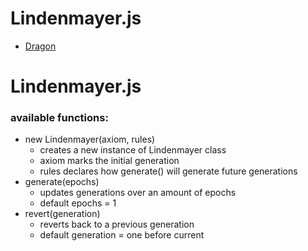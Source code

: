 # Lindenmayer.js
* [Dragon](https://htmlpreview.github.io/?https://github.com/EthanThatOneKid/math/blob/master/lindenmayer/dragon/index.html)

<h1>Lindenmayer.js</h1>
<h3>available functions:</h3>

<ul>

  <li>
    new Lindenmayer(axiom, rules)
    <ul>
      <li>creates a new instance of Lindenmayer class</li>
      <li>axiom marks the initial generation</li>
      <li>rules declares how generate() will generate future generations</li>
    </ul>
  </li>

  <li>
    generate(epochs)
    <ul>
      <li>updates generations over an amount of epochs</li>
      <li>default epochs = 1</li>
    </ul>
  </li>

  <li>
    revert(generation)
    <ul>
      <li>reverts back to a previous generation</li>
      <li>default generation = one before current</li>
    </ul>
  </li>

</ul>
